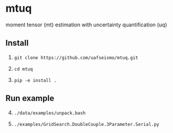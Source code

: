 # mtuq
moment tensor (mt) estimation with uncertainty quantification (uq)


Install
-------

1) `git clone https://github.com/uafseismo/mtuq.git`

2) `cd mtuq`

3) `pip -e install .`


Run example
-----------

4) `./data/examples/unpack.bash`

5) `./examples/GridSearch.DoubleCouple.3Parameter.Serial.py`

